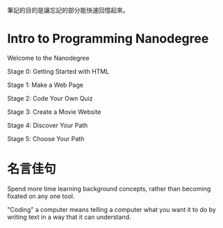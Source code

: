 筆記的目的是讓忘記的部分能快速回憶起來。

# Intro to Programming Nanodegree

Welcome to the Nanodegree

Stage 0: Getting Started with HTML

Stage 1: Make a Web Page

Stage 2: Code Your Own Quiz

Stage 3: Create a Movie Website

Stage 4: Discover Your Path

Stage 5: Choose Your Path



# 名言佳句

Spend more time learning background concepts, rather than becoming fixated on any one tool.

"Coding" a computer means telling a computer what you want it to do by writing text in a way that it can understand.





